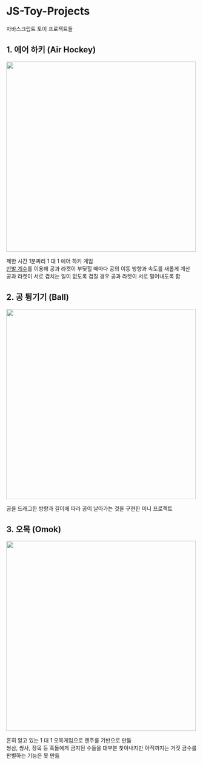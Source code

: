 # JS-Toy-Projects
자바스크립트 토이 프로젝트들

## 1. 에어 하키 (Air Hockey)

<img width="500" src="https://user-images.githubusercontent.com/64844115/187015733-5af51a99-0ca5-4872-a574-b3fbca68a7fd.gif">

제한 시간 1분짜리 1 대 1 에어 하키 게임<br>
[반발 계수](https://ko.wikipedia.org/wiki/%EB%B0%98%EB%B0%9C_%EA%B3%84%EC%88%98)를 이용해 공과 라켓이 부딪힐 때마다 공의 이동 방향과 속도를 새롭게 계산<br>
공과 라켓이 서로 겹치는 일이 없도록 겹칠 경우 공과 라켓이 서로 밀어내도록 함

## 2. 공 튕기기 (Ball)

<img width="500" src="https://user-images.githubusercontent.com/64844115/187015977-0771944e-a4f2-4efa-917a-e91adb666242.gif">

공을 드래그한 방향과 길이에 따라 공이 날아가는 것을 구현한 미니 프로젝트

## 3. 오목 (Omok)

<img width="500" src="https://user-images.githubusercontent.com/64844115/187018523-f587c79b-1c4b-48df-be05-989bdcd3bb47.gif">

흔히 알고 있는 1 대 1 오목게임으로 렌주룰 기반으로 만듦<br>
쌍삼, 쌍사, 장목 등 흑돌에게 금지된 수들을 대부분 찾아내지만 아직까지는 거짓 금수를 판별하는 기능은 못 만듦
